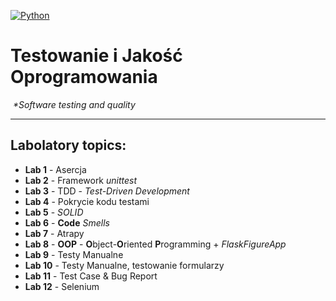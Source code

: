 [![Python](https://img.shields.io/badge/Python-3776AB?style=flat-square&logo=python&logoColor=white)](https://www.python.org/)

# Testowanie i Jakość Oprogramowania
️ 
_*Software testing and quality_

---
## Labolatory topics:

- **Lab 1** - Asercja
- **Lab 2** - Framework *unittest*
- **Lab 3** - TDD - *Test-Driven Development*
- **Lab 4** - Pokrycie kodu testami
- **Lab 5** - _SOLID_
- **Lab 6** - **Code** _Smells_
- **Lab 7** - Atrapy
- **Lab 8** - **OOP** - **O**bject-**O**riented **P**rogramming + _FlaskFigureApp_
- **Lab 9** - Testy Manualne
- **Lab 10** - Testy Manualne, testowanie formularzy
- **Lab 11** - Test Case & Bug Report
- **Lab 12** - Selenium
